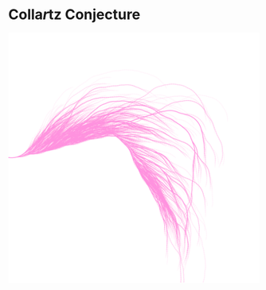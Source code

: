 # Colla*r*tz Conjecture
![collatz_conjecture](https://github.com/faizanraza09/introToIM/blob/main/Feb8/collatz.png)
